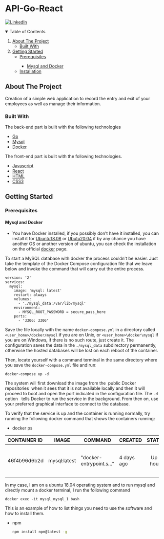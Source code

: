 # API-Go-React

[![LinkedIn][linkedin-shield]][linkedin-url]


[linkedin-shield]: https://img.shields.io/badge/-LinkedIn-black.svg?style=for-the-badge&logo=linkedin&colorB=555
[linkedin-url]: https://www.linkedin.com/in/emmanuel-palacio/

<!-- TABLE OF CONTENTS -->
<details open="open">
  <summary>Table of Contents</summary>
  <ol>
    <li>
      <a href="#about-the-project">About The Project</a>
      <ul>
        <li><a href="#built-with">Built With</a></li>
      </ul>
    </li>
    <li>
      <a href="#getting-started">Getting Started</a>
      <ul>
        <li><a href="#prerequisites">Prerequisites</a></li>
          <ul>
            <li><a href="#mysql-and-docker">Mysql and Docker</a></li>
          </ul>
        <li><a href="#installation">Installation</a></li>
      </ul>
  </ol>
</details>

<!-- ABOUT THE PROJECT -->
## About The Project

Creation of a simple web application to record the entry and exit of your employees as well as manage their information.

### Built With
The back-end part is built with the following technologies

* [Go](https://golang.org/)
* [Mysql](https://www.mysql.com/)
* [Docker](https://www.docker.com/)

The front-end part is built with the following technologies.

* [Javascript](https://golang.org/)
* [React](https://www.mysql.com/)
* [HTML](https://lenguajehtml.com/)
* [CSS3](https://lenguajecss.com/)

## Getting Started

### Prerequisites

#### Mysql and Docker

* You have Docker installed, if you possibly don't have it installed, you can install it for [Ubuntu18.08](https://www.digitalocean.com/community/tutorials/como-instalar-y-usar-docker-en-ubuntu-18-04-1-es) or [Ubutu20.04](https://www.digitalocean.com/community/tutorials/how-to-install-and-use-docker-on-ubuntu-20-04-es) if by any chance you have another OS or another version of ubuntu, you can check the installation on the official [docker](https://www.docker.com/) page.

To start a MySQL database with docker the process couldn't be easier. Just take the template of the Docker Compose configuration file that we leave below and invoke the command that will carry out the entire process.
```
version: '2'
services:
  mysql:
    image: 'mysql: latest'
    restart: always
    volumes:
      - './mysql_data:/var/lib/mysql'
    environment:
      - MYSQL_ROOT_PASSWORD = secure_pass_here
    ports:
      - '3306: 3306'
```

Save the file locally with the name ```docker-compose.yml```  in a directory called ```<user_home>/docker/mysql``` if you are on Unix, or ```<user_home>\docker\mysql``` if you are on Windows, if there is no such route, just create it. The configuration saves the data in the ```./mysql_data``` subdirectory permanently, otherwise the hosted databases will be lost on each reboot of the container.

Then, locate yourself with a command terminal in the same directory where you save the ```docker-compose.yml``` file and run:

```docker-compose up -d```

The system will first download the image from the  public Docker repositories  when it sees that it is not available locally and then it will proceed to boot and open the port indicated in the configuration file. The ```-d``` option   tells Docker to run the service in the background.  From then on, use your preferred graphical interface to connect to the database.

To verify that the service is up and the container is running normally, try running the following docker command that shows the containers running:

* docker ps

| CONTAINER ID   | IMAGE        |  COMMAND               | CREATED      |  STATUS        |  PORTS                                                 | NAMES        |
| :---           |     :---:    |          -----         |:---          |     :---:      |  ----------------------------------------------------  |:---          |
| 46f4b96d6b2d   | mysql:latest | "docker-entrypoint.s…" |  4 days ago  | Up 3 hours     | 0.0.0.0:3306->3306/tcp, :::3306->3306/tcp, 33060/tcp   | mysql_mysql_1|


In my case, I am on a ubuntu 18.04 operating system and to run mysql and directly mount a docker terminal, I run the following command

```docker exec -it mysql_mysql_1 bash```




This is an example of how to list things you need to use the software and how to install them.
* npm
  ```sh
  npm install npm@latest -g
  ```
